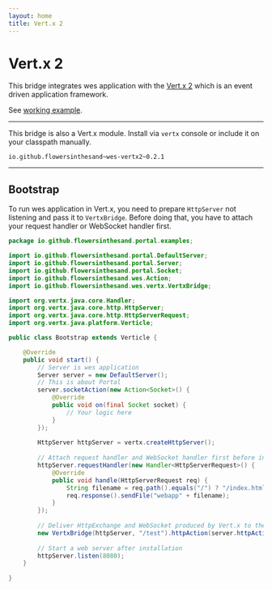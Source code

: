 ```yaml
---
layout: home
title: Vert.x 2
---
```


# Vert.x 2
This bridge integrates wes application with the [Vert.x 2](http://vertx.io/) which is an event driven application framework.

See [working example](https://github.com/flowersinthesand/portal-java-examples/tree/master/server/platform/vertx2).

---

This bridge is also a Vert.x module. Install via `vertx` console or include it on your classpath manually.

```
io.github.flowersinthesand~wes-vertx2~0.2.1
```

---

## Bootstrap

To run wes application in Vert.x, you need to prepare `HttpServer` not listening and pass it to `VertxBridge`. Before doing that, you have to attach your request handler or WebSocket handler first.

```java
package io.github.flowersinthesand.portal.examples;

import io.github.flowersinthesand.portal.DefaultServer;
import io.github.flowersinthesand.portal.Server;
import io.github.flowersinthesand.portal.Socket;
import io.github.flowersinthesand.wes.Action;
import io.github.flowersinthesand.wes.vertx.VertxBridge;

import org.vertx.java.core.Handler;
import org.vertx.java.core.http.HttpServer;
import org.vertx.java.core.http.HttpServerRequest;
import org.vertx.java.platform.Verticle;

public class Bootstrap extends Verticle {

	@Override
	public void start() {
		// Server is wes application
		Server server = new DefaultServer();
		// This is about Portal
		server.socketAction(new Action<Socket>() {
			@Override
			public void on(final Socket socket) {
				// Your logic here
			}
		});
		
		HttpServer httpServer = vertx.createHttpServer();
		
		// Attach request handler and WebSocket handler first before installation
		httpServer.requestHandler(new Handler<HttpServerRequest>() {
			@Override
			public void handle(HttpServerRequest req) {
				String filename = req.path().equals("/") ? "/index.html" : req.path();
				req.response().sendFile("webapp" + filename);
			}
		});
		
		// Deliver HttpExchange and WebSocket produced by Vert.x to the server
		new VertxBridge(httpServer, "/test").httpAction(server.httpAction()).websocketAction(server.websocketAction());
		
		// Start a web server after installation
		httpServer.listen(8080);
	}
	
}
```